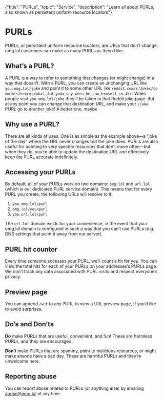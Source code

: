 {"title": "PURLs", "topic": "Service", "description": "Learn all about PURLs, also known as persistent uniform resource locators"}

# PURLs

PURLs, or persistent uniform resource locators, are URLs that don’t change. omg.lol customers can make as many PURLs as they’d like.

## What’s a PURL?

A PURL is a way to refer to something that changes (or might change) in a way that doesn’t. With a PURL, you can create an unchanging URL like `you.omg.lol/joke` and point it to some other URL like <span style="word-break: break-all;">`reddit.com/r/Jokes/comments/hexrqq/what_did_yoda_say_when_he_saw_himself_in_4k/`</span>. When people visit `you.omg.lol/joke` they’ll be taken to that Reddit joke page. But at any point you can change that destination URL, and make your `/joke` PURL go to another joke! A better one, maybe.

## Why use a PURL?

There are all kinds of uses. One is as simple as the example above—a “joke of the day” where the URL never changes but the joke does. PURLs are also useful for pointing to very specific resources that don’t move often—but when they do, you’re able to update the destination URL and effectively keep the PURL accurate indefinitely.

## Accessing your PURLs

By default, all of your PURLs work on two domains: `omg.lol` and `url.lol` (which is our dedicated PURL service domain). This means that for every PURL you create, the following URLs will resolve to it:

1. `you.omg.lol/purl`
2. `omg.lol/you/purl`
3. `you.url.lol/purl`

The `url.lol` domain exists for your convenience, in the event that your omg.lol domain is configured in such a way that you can’t use PURLs (e.g. DNS settings that point it away from our server).

## PURL hit counter

Every time someone accesses your PURL, we’ll count a hit for you. You can view the total hits for each of your PURLs on your addresses’s PURLs page. We don’t track any data associated with PURL visits and respect everyone’s privacy.

## Preview page

You can append `/wut` to any PURL to view a URL preview page, if you’d like to avoid surprises.

## Do’s and Don’ts

**Do** make PURLs that are useful, convenient, and fun! These are harmless PURLs, and they are encouraged.

**Don’t** make PURLs that are spammy, point to malicious resources, or might make anyone have a bad day. These are harmful PURLs and they’re unwelcome here.

## Reporting abuse

You can report abuse related to PURLs (or anything else) by emailing [abuse@omg.lol](mailto:abuse@omg.lol) at any time.
